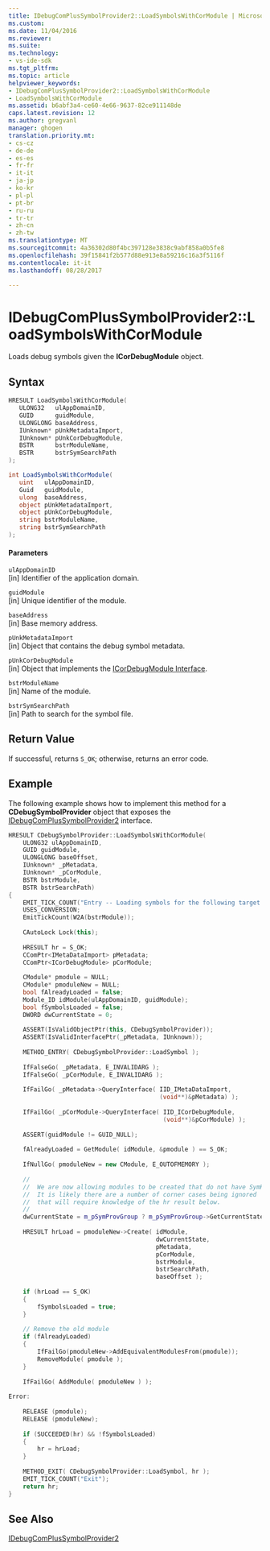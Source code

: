 ```yaml
---
title: IDebugComPlusSymbolProvider2::LoadSymbolsWithCorModule | Microsoft Docs
ms.custom: 
ms.date: 11/04/2016
ms.reviewer: 
ms.suite: 
ms.technology:
- vs-ide-sdk
ms.tgt_pltfrm: 
ms.topic: article
helpviewer_keywords:
- IDebugComPlusSymbolProvider2::LoadSymbolsWithCorModule
- LoadSymbolsWithCorModule
ms.assetid: b6abf3a4-ce60-4e66-9637-82ce911148de
caps.latest.revision: 12
ms.author: gregvanl
manager: ghogen
translation.priority.mt:
- cs-cz
- de-de
- es-es
- fr-fr
- it-it
- ja-jp
- ko-kr
- pl-pl
- pt-br
- ru-ru
- tr-tr
- zh-cn
- zh-tw
ms.translationtype: MT
ms.sourcegitcommit: 4a36302d80f4bc397128e3838c9abf858a0b5fe8
ms.openlocfilehash: 39f15841f2b577d88e913e8a59216c16a3f5116f
ms.contentlocale: it-it
ms.lasthandoff: 08/28/2017

---
```

# <a name="idebugcomplussymbolprovider2loadsymbolswithcormodule"></a>IDebugComPlusSymbolProvider2::LoadSymbolsWithCorModule
Loads debug symbols given the **ICorDebugModule** object.  
  
## <a name="syntax"></a>Syntax  
  
```cpp  
HRESULT LoadSymbolsWithCorModule(  
   ULONG32   ulAppDomainID,  
   GUID      guidModule,  
   ULONGLONG baseAddress,  
   IUnknown* pUnkMetadataImport,  
   IUnknown* pUnkCorDebugModule,  
   BSTR      bstrModuleName,  
   BSTR      bstrSymSearchPath  
);  
```  
  
```csharp  
int LoadSymbolsWithCorModule(  
   uint   ulAppDomainID,  
   Guid   guidModule,  
   ulong  baseAddress,  
   object pUnkMetadataImport,  
   object pUnkCorDebugModule,  
   string bstrModuleName,  
   string bstrSymSearchPath  
);  
```  
  
#### <a name="parameters"></a>Parameters  
 `ulAppDomainID`  
 [in] Identifier of the application domain.  
  
 `guidModule`  
 [in] Unique identifier of the module.  
  
 `baseAddress`  
 [in] Base memory address.  
  
 `pUnkMetadataImport`  
 [in] Object that contains the debug symbol metadata.  
  
 `pUnkCorDebugModule`  
 [in] Object that implements the [ICorDebugModule Interface](/dotnet/framework/unmanaged-api/debugging/icordebugmodule-interface).  
  
 `bstrModuleName`  
 [in] Name of the module.  
  
 `bstrSymSearchPath`  
 [in] Path to search for the symbol file.  
  
## <a name="return-value"></a>Return Value  
 If successful, returns `S_OK`; otherwise, returns an error code.  
  
## <a name="example"></a>Example  
 The following example shows how to implement this method for a **CDebugSymbolProvider** object that exposes the [IDebugComPlusSymbolProvider2](../../../extensibility/debugger/reference/idebugcomplussymbolprovider2.md) interface.  
  
```cpp  
HRESULT CDebugSymbolProvider::LoadSymbolsWithCorModule(  
    ULONG32 ulAppDomainID,  
    GUID guidModule,  
    ULONGLONG baseOffset,  
    IUnknown* _pMetadata,  
    IUnknown* _pCorModule,  
    BSTR bstrModule,  
    BSTR bstrSearchPath)  
{  
    EMIT_TICK_COUNT("Entry -- Loading symbols for the following target:");  
    USES_CONVERSION;  
    EmitTickCount(W2A(bstrModule));  
  
    CAutoLock Lock(this);  
  
    HRESULT hr = S_OK;  
    CComPtr<IMetaDataImport> pMetadata;  
    CComPtr<ICorDebugModule> pCorModule;  
  
    CModule* pmodule = NULL;  
    CModule* pmoduleNew = NULL;  
    bool fAlreadyLoaded = false;  
    Module_ID idModule(ulAppDomainID, guidModule);  
    bool fSymbolsLoaded = false;  
    DWORD dwCurrentState = 0;  
  
    ASSERT(IsValidObjectPtr(this, CDebugSymbolProvider));  
    ASSERT(IsValidInterfacePtr(_pMetadata, IUnknown));  
  
    METHOD_ENTRY( CDebugSymbolProvider::LoadSymbol );  
  
    IfFalseGo( _pMetadata, E_INVALIDARG );  
    IfFalseGo( _pCorModule, E_INVALIDARG );  
  
    IfFailGo( _pMetadata->QueryInterface( IID_IMetaDataImport,  
                                          (void**)&pMetadata) );  
  
    IfFailGo( _pCorModule->QueryInterface( IID_ICorDebugModule,  
                                           (void**)&pCorModule) );  
  
    ASSERT(guidModule != GUID_NULL);  
  
    fAlreadyLoaded = GetModule( idModule, &pmodule ) == S_OK;  
  
    IfNullGo( pmoduleNew = new CModule, E_OUTOFMEMORY );  
  
    //  
    //  We are now allowing modules to be created that do not have SymReaders.  
    //  It is likely there are a number of corner cases being ignored  
    //  that will require knowledge of the hr result below.  
    //  
    dwCurrentState = m_pSymProvGroup ? m_pSymProvGroup->GetCurrentState() : 0;  
  
    HRESULT hrLoad = pmoduleNew->Create( idModule,  
                                         dwCurrentState,  
                                         pMetadata,  
                                         pCorModule,  
                                         bstrModule,  
                                         bstrSearchPath,  
                                         baseOffset );  
  
    if (hrLoad == S_OK)  
    {  
        fSymbolsLoaded = true;  
    }  
  
    // Remove the old module  
    if (fAlreadyLoaded)  
    {  
        IfFailGo(pmoduleNew->AddEquivalentModulesFrom(pmodule));  
        RemoveModule( pmodule );  
    }  
  
    IfFailGo( AddModule( pmoduleNew ) );  
  
Error:  
  
    RELEASE (pmodule);  
    RELEASE (pmoduleNew);  
  
    if (SUCCEEDED(hr) && !fSymbolsLoaded)  
    {  
        hr = hrLoad;  
    }  
  
    METHOD_EXIT( CDebugSymbolProvider::LoadSymbol, hr );  
    EMIT_TICK_COUNT("Exit");  
    return hr;  
}  
```  
  
## <a name="see-also"></a>See Also  
 [IDebugComPlusSymbolProvider2](../../../extensibility/debugger/reference/idebugcomplussymbolprovider2.md)
